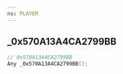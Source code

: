 ```yaml
---
ns: PLAYER
---
```

## _0x570A13A4CA2799BB

```c
// 0x570A13A4CA2799BB
Any _0x570A13A4CA2799BB();
```

